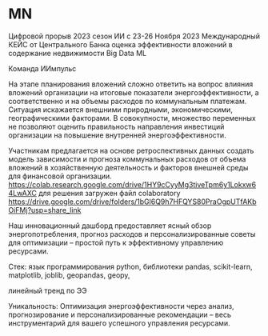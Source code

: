 # MN
Цифровой прорыв 2023 сезон ИИ
с 23-26 Ноября 2023
Международный
КЕЙС от Центрального Банка
оценка эффективности вложений в содержание недвижимости
Big Data ML

Команда ИИмпульс

На этапе планирования вложений сложно ответить на вопрос влияния вложений организации на итоговые показатели энергоэффективности, а соответственно и на объемы расходов по коммунальным платежам. Ситуация искажается внешними природными, экономическими, географическими факторами. В совокупности, множество переменных не позволяют оценить правильность направления инвестиций организации на повышение внутренней энергоэффективности.

Участникам предлагается на основе ретроспективных данных создать модель зависимости и прогноза коммунальных расходов от объема вложений в хозяйственную деятельность и факторов внешней среды для финансовой организации.
https://colab.research.google.com/drive/1HY9cCyyMg3tiveTpm6y1Lokxw64LwAXC
для решения загружен файл colaboratory
https://drive.google.com/drive/folders/1bGl6Q9h7HFQYS80PraOgpUTfAKbOiFMj?usp=share_link

Наш инновационный дашборд предоставляет ясный обзор энергопотребления, прогноз расходов и персонализированные советы для оптимизации – простой путь к эффективному управлению ресурсами.



Стек: язык программирования python, библиотеки pandas, scikit-learn, matplotlib, joblib, geopandas, geopy,

линейный тренд по ЭЭ

Уникальность:
Оптимизация энергоэффективности через анализ, прогнозирование и персонализированные рекомендации – весь инструментарий для вашего успешного управления ресурсами.
